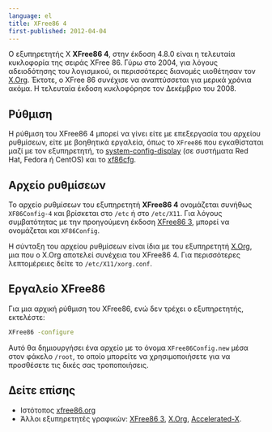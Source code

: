 ```yaml
---
language: el
title: XFree86 4
first-published: 2012-04-04
---
```


Ο εξυπηρετητής X **XFree86 4**, στην έκδοση 4.8.0 είναι η τελευταία κυκλοφορία της σειράς XFree 86. Γύρω στο 2004, για
λόγους αδειοδότησης του λογισμικού, οι περισσότερες διανομές υιοθέτησαν τον [X.Org](/posts/x-org/). Έκτοτε, ο XFree 86
συνέχισε να αναπτύσσεται για μερικά χρόνια ακόμα. Η τελευταία έκδοση κυκλοφόρησε τον Δεκέμβριο του 2008. 

## Ρύθμιση ##

Η ρύθμιση του XFree86 4 μπορεί να γίνει είτε με επεξεργασία του αρχείου ρυθμίσεων, είτε με βοηθητικά εργαλεία, όπως το
`XFree86` που εγκαθίσταται μαζί με τον εξυπηρετητή, το [system-config-display](/posts/system-config-display/) (σε
συστήματα Red Hat, Fedora ή CentOS) και το [xf86cfg](/posts/xf86cfg/).

## Αρχείο ρυθμίσεων ##

Το αρχείο ρυθμίσεων του εξυπηρετητή **XFree86 4** ονομάζεται συνήθως `XF86Config-4` και βρίσκεται στο `/etc` ή στο
`/etc/X11`. Για λόγους συμβατότητας με την προηγούμενη έκδοση [XFree86 3](/posts/xfree86-3/), μπορεί να ονομάζεται και
`XF86Config`.

Η σύνταξη του αρχείου ρυθμίσεων είναι ίδια με του εξυπηρετητή [X.Org](/posts/x-org/), μια που ο X.Org αποτελεί συνέχεια
του XFree86 4. Για περισσότερες λεπτομέρειες δείτε το `/etc/X11/xorg.conf`.

## Εργαλείο XFree86 ##

Για μια αρχική ρύθμιση του XFree86, ενώ δεν τρέχει ο εξυπηρετητής, εκτελέστε:

```bash
XFree86 -configure
```

Αυτό θα δημιουργήσει ένα αρχείο με το όνομα `XFree86Config.new` μέσα 
στον φάκελο `/root`, το οποίο μπορείτε να χρησιμοποιήσετε για να 
προσθέσετε τις δικές σας τροποποιήσεις.

## Δείτε επίσης ##

*   Ιστότοπος [xfree86.org](http://www.xfree86.org/)
*   Άλλοι εξυπηρετητές γραφικών: [XFree86 3](/posts/xfree86-3/), [X.Org](/posts/x-org/),
    [Accelerated-X](/posts/accelerated-x/).
